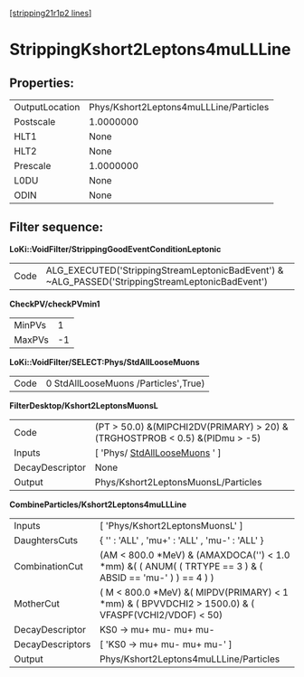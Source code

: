 [[stripping21r1p2 lines]](./stripping21r1p2-leptonic)

# StrippingKshort2Leptons4muLLLine

## Properties:

|                |                                        |
|----------------|----------------------------------------|
| OutputLocation | Phys/Kshort2Leptons4muLLLine/Particles |
| Postscale      | 1.0000000                              |
| HLT1           | None                                   |
| HLT2           | None                                   |
| Prescale       | 1.0000000                              |
| L0DU           | None                                   |
| ODIN           | None                                   |

## Filter sequence:

**LoKi::VoidFilter/StrippingGoodEventConditionLeptonic**

|      |                                                                                                   |
|------|---------------------------------------------------------------------------------------------------|
| Code | ALG_EXECUTED('StrippingStreamLeptonicBadEvent') & \~ALG_PASSED('StrippingStreamLeptonicBadEvent') |

**CheckPV/checkPVmin1**

|        |     |
|--------|-----|
| MinPVs | 1   |
| MaxPVs | -1  |

**LoKi::VoidFilter/SELECT:Phys/StdAllLooseMuons**

|      |                                      |
|------|--------------------------------------|
| Code | 0 StdAllLooseMuons /Particles',True) |

**FilterDesktop/Kshort2LeptonsMuonsL**

|                 |                                                                               |
|-----------------|-------------------------------------------------------------------------------|
| Code            | (PT \> 50.0) &(MIPCHI2DV(PRIMARY) \> 20) &(TRGHOSTPROB \< 0.5) &(PIDmu \> -5) |
| Inputs          | [ 'Phys/ [StdAllLooseMuons](./stripping21r1p2-stdallloosemuons) ' ]         |
| DecayDescriptor | None                                                                          |
| Output          | Phys/Kshort2LeptonsMuonsL/Particles                                           |

**CombineParticles/Kshort2Leptons4muLLLine**

|                  |                                                                                                             |
|------------------|-------------------------------------------------------------------------------------------------------------|
| Inputs           | [ 'Phys/Kshort2LeptonsMuonsL' ]                                                                           |
| DaughtersCuts    | { '' : 'ALL' , 'mu+' : 'ALL' , 'mu-' : 'ALL' }                                                              |
| CombinationCut   | (AM \< 800.0 \*MeV) & (AMAXDOCA('') \< 1.0 \*mm) &( ( ANUM( ( TRTYPE == 3 ) & ( ABSID == 'mu-' ) ) == 4 ) ) |
| MotherCut        | ( M \< 800.0 \*MeV) &( MIPDV(PRIMARY) \< 1 \*mm) & ( BPVVDCHI2 \> 1500.0) & ( VFASPF(VCHI2/VDOF) \< 50)     |
| DecayDescriptor  | KS0 -\> mu+ mu- mu+ mu-                                                                                     |
| DecayDescriptors | [ 'KS0 -\> mu+ mu- mu+ mu-' ]                                                                             |
| Output           | Phys/Kshort2Leptons4muLLLine/Particles                                                                      |
